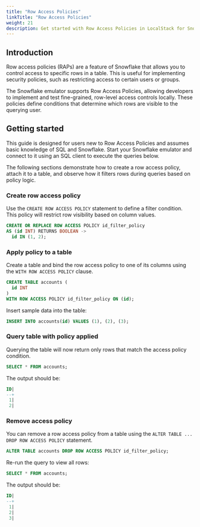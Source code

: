 ```yaml
---
title: "Row Access Policies"
linkTitle: "Row Access Policies"
weight: 21
description: Get started with Row Access Policies in LocalStack for Snowflake
---
```


## Introduction

Row access policies (RAPs) are a feature of Snowflake that allows you to control access to specific rows in a table. This is useful for implementing security policies, such as restricting access to certain users or groups.

The Snowflake emulator supports Row Access Policies, allowing developers to implement and test fine-grained, row-level access controls locally. These policies define conditions that determine which rows are visible to the querying user.

## Getting started

This guide is designed for users new to Row Access Policies and assumes basic knowledge of SQL and Snowflake. Start your Snowflake emulator and connect to it using an SQL client to execute the queries below.

The following sections demonstrate how to create a row access policy, attach it to a table, and observe how it filters rows during queries based on policy logic.

### Create row access policy

Use the `CREATE ROW ACCESS POLICY` statement to define a filter condition. This policy will restrict row visibility based on column values.

```sql
CREATE OR REPLACE ROW ACCESS POLICY id_filter_policy
AS (id INT) RETURNS BOOLEAN ->
  id IN (1, 2);
```

### Apply policy to a table

Create a table and bind the row access policy to one of its columns using the `WITH ROW ACCESS POLICY` clause.

```sql
CREATE TABLE accounts (
  id INT
)
WITH ROW ACCESS POLICY id_filter_policy ON (id);
```

Insert sample data into the table:

```sql
INSERT INTO accounts(id) VALUES (1), (2), (3);
```

### Query table with policy applied

Querying the table will now return only rows that match the access policy condition.

```sql
SELECT * FROM accounts;
```

The output should be:

```sql
ID|
--+
 1|
 2|
```

### Remove access policy

You can remove a row access policy from a table using the `ALTER TABLE ... DROP ROW ACCESS POLICY` statement.

```sql
ALTER TABLE accounts DROP ROW ACCESS POLICY id_filter_policy;
```

Re-run the query to view all rows:

```sql
SELECT * FROM accounts;
```

The output should be:

```sql
ID|
--+
 1|
 2|
 3|
```
